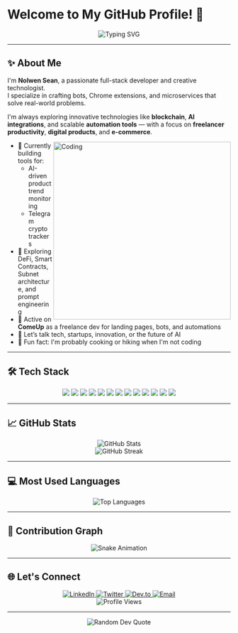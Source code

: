 # Welcome to My GitHub Profile! 👋

<div align="center">
  <img src="https://readme-typing-svg.herokuapp.com?font=Fira+Code&size=32&duration=2800&pause=2000&color=A9FEF7&center=true&vCenter=true&width=500&lines=Full-Stack+Developer;Bot+Maker;Chrome+Extensions;Blockchain+%26+AI+Explorer;Tech+Problem+Solver;Always+Learning..." alt="Typing SVG" />
</div>

---

## ✨ About Me

I'm **Nolwen Sean**, a passionate full-stack developer and creative technologist.  
I specialize in crafting bots, Chrome extensions, and microservices that solve real-world problems.

I'm always exploring innovative technologies like **blockchain**, **AI integrations**, and scalable **automation tools** — with a focus on **freelancer productivity**, **digital products**, and **e-commerce**.

<img align="right" alt="Coding" width="400" src="https://github.com/abhisheknaiidu/abhisheknaiidu/blob/master/code.gif?raw=true">

- 🔭 Currently building tools for:
  - AI-driven product trend monitoring
  - Telegram crypto trackers
- 🧠 Exploring DeFi, Smart Contracts, Subnet architecture, and prompt engineering
- 💼 Active on **ComeUp** as a freelance dev for landing pages, bots, and automations
- 💬 Let’s talk tech, startups, innovation, or the future of AI
- 🍳 Fun fact: I'm probably cooking or hiking when I'm not coding

---

## 🛠️ Tech Stack

<div align="center">
  <img src="https://img.shields.io/badge/Node.js-43853D?style=for-the-badge&logo=node.js&logoColor=white" />
  <img src="https://img.shields.io/badge/TypeScript-007ACC?style=for-the-badge&logo=typescript&logoColor=white" />
  <img src="https://img.shields.io/badge/Python-3776AB?style=for-the-badge&logo=python&logoColor=white" />
  <img src="https://img.shields.io/badge/React-20232A?style=for-the-badge&logo=react&logoColor=61DAFB" />
  <img src="https://img.shields.io/badge/Next.js-000000?style=for-the-badge&logo=next.js&logoColor=white" />
  <img src="https://img.shields.io/badge/Chrome%20Extensions-4285F4?style=for-the-badge&logo=google-chrome&logoColor=white" />
  <img src="https://img.shields.io/badge/Telegram%20Bots-2CA5E0?style=for-the-badge&logo=telegram&logoColor=white" />
  <img src="https://img.shields.io/badge/Git-F05032?style=for-the-badge&logo=git&logoColor=white" />
  <img src="https://img.shields.io/badge/MongoDB-4EA94B?style=for-the-badge&logo=mongodb&logoColor=white" />
  <img src="https://img.shields.io/badge/PostgreSQL-316192?style=for-the-badge&logo=postgresql&logoColor=white" />
  <img src="https://img.shields.io/badge/Docker-2496ED?style=for-the-badge&logo=docker&logoColor=white" />
  <img src="https://img.shields.io/badge/Nginx-009639?style=for-the-badge&logo=nginx&logoColor=white" />
  <img src="https://img.shields.io/badge/Parrot%20OS-0052CC?style=for-the-badge&logo=linux&logoColor=white" />
</div>

---

## 📈 GitHub Stats

<div align="center">
  <img src="https://github-readme-stats.vercel.app/api?username=nolwensean&show_icons=true&theme=tokyonight" alt="GitHub Stats" />
</div>

<div align="center">
  <img src="https://github-readme-streak-stats.herokuapp.com/?user=nolwensean&theme=tokyonight" alt="GitHub Streak" />
</div>

---

## 💻 Most Used Languages

<div align="center">
  <img src="https://github-readme-stats.vercel.app/api/top-langs/?username=nolwensean&layout=compact&theme=tokyonight" alt="Top Languages" />
</div>

---

## 🐍 Contribution Graph

<div align="center">
  <img src="https://github.com/nolwensean/nolwensean/blob/output/github-contribution-grid-snake.svg" alt="Snake Animation" />
</div>

---

## 🌐 Let's Connect

<div align="center">
  <a href="https://www.linkedin.com/in/nolwensean/">
    <img src="https://img.shields.io/badge/LinkedIn-0077B5?style=for-the-badge&logo=linkedin&logoColor=white" alt="LinkedIn" />
  </a>
  <a href="https://twitter.com/nolwensean">
    <img src="https://img.shields.io/badge/Twitter-1DA1F2?style=for-the-badge&logo=twitter&logoColor=white" alt="Twitter" />
  </a>
  <a href="https://dev.to/nolwensean">
    <img src="https://img.shields.io/badge/Dev.to-0A0A0A?style=for-the-badge&logo=dev.to&logoColor=white" alt="Dev.to" />
  </a>
  <a href="mailto:contact@nolwensean.dev">
    <img src="https://img.shields.io/badge/Email-D14836?style=for-the-badge&logo=gmail&logoColor=white" alt="Email" />
  </a>
</div>

<div align="center">
  <img src="https://komarev.com/ghpvc/?username=nolwensean&color=blueviolet&style=flat-square&label=Profile+Views" alt="Profile Views" />
</div>

---

<div align="center">
  <img src="https://quotes-github-readme.vercel.app/api?type=horizontal&theme=tokyonight" alt="Random Dev Quote" />
</div>
